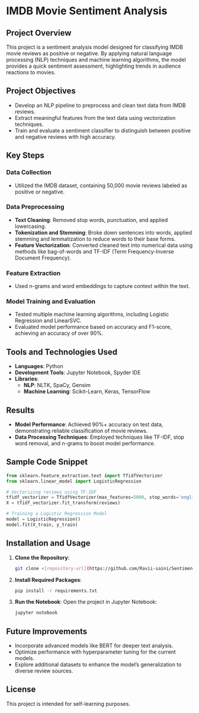 # IMDB Movie Sentiment Analysis

## Project Overview
This project is a sentiment analysis model designed for classifying IMDB movie reviews as positive or negative. By applying natural language processing (NLP) techniques and machine learning algorithms, the model provides a quick sentiment assessment, highlighting trends in audience reactions to movies.

## Project Objectives
- Develop an NLP pipeline to preprocess and clean text data from IMDB reviews.
- Extract meaningful features from the text data using vectorization techniques.
- Train and evaluate a sentiment classifier to distinguish between positive and negative reviews with high accuracy.

## Key Steps

### Data Collection
- Utilized the IMDB dataset, containing 50,000 movie reviews labeled as positive or negative.

### Data Preprocessing
- **Text Cleaning**: Removed stop words, punctuation, and applied lowercasing.
- **Tokenization and Stemming**: Broke down sentences into words, applied stemming and lemmatization to reduce words to their base forms.
- **Feature Vectorization**: Converted cleaned text into numerical data using methods like bag-of-words and TF-IDF (Term Frequency-Inverse Document Frequency).

### Feature Extraction
- Used n-grams and word embeddings to capture context within the text.

### Model Training and Evaluation
- Tested multiple machine learning algorithms, including Logistic Regression and LinearSVC.
- Evaluated model performance based on accuracy and F1-score, achieving an accuracy of over 90%.

## Tools and Technologies Used
- **Languages**: Python
- **Development Tools**: Jupyter Notebook, Spyder IDE
- **Libraries**: 
  - **NLP**: NLTK, SpaCy, Gensim
  - **Machine Learning**: Scikit-Learn, Keras, TensorFlow

## Results
- **Model Performance**: Achieved 90%+ accuracy on test data, demonstrating reliable classification of movie reviews.
- **Data Processing Techniques**: Employed techniques like TF-IDF, stop word removal, and n-grams to boost model performance.

## Sample Code Snippet

```python
from sklearn.feature_extraction.text import TfidfVectorizer
from sklearn.linear_model import LogisticRegression

# Vectorizing reviews using TF-IDF
tfidf_vectorizer = TfidfVectorizer(max_features=5000, stop_words='english')
X = tfidf_vectorizer.fit_transform(reviews)

# Training a Logistic Regression Model
model = LogisticRegression()
model.fit(X_train, y_train)
```

## Installation and Usage

1. **Clone the Repository**:
   ```bash
   git clone <[repository-url](https://github.com/Ravii-saini/Sentiment-Analysis.git)>
   ```

2. **Install Required Packages**:
   ```bash
   pip install -r requirements.txt
   ```

3. **Run the Notebook**:
   Open the project in Jupyter Notebook:
   ```bash
   jupyter notebook
   ```

## Future Improvements
- Incorporate advanced models like BERT for deeper text analysis.
- Optimize performance with hyperparameter tuning for the current models.
- Explore additional datasets to enhance the model’s generalization to diverse review sources.

## License
This project is intended for self-learning purposes.
